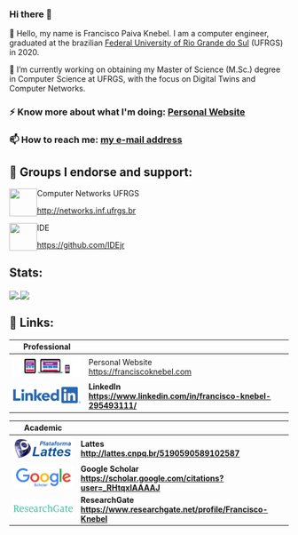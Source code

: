 ### Hi there 👋

💬 Hello, my name is Francisco Paiva Knebel. I am a computer engineer, graduated at the brazilian [Federal University of Rio Grande do Sul](https://ufrgs.br) (UFRGS) in 2020.

🔭 I’m currently working on obtaining my Master of Science (M.Sc.) degree in Computer Science at UFRGS, with the focus on Digital Twins and Computer Networks.

### ⚡ Know more about what I'm doing: [Personal Website](https://franciscoknebel.com)

### 📫 How to reach me: <a href="mailto:francisco.knebel@inf.ufrgs.br">my e-mail address</a>

## 👯 Groups I endorse and support:

<img width="50" height="50" align="left" src="https://avatars.githubusercontent.com/u/3741590?s=50&v=4">
Computer Networks UFRGS

http://networks.inf.ufrgs.br

<img width="50" height="50" align="left" src="https://avatars.githubusercontent.com/u/17241356?s=200&v=4">
IDE

https://github.com/IDEjr

## Stats:

<a href="https://github.com/anuraghazra/github-readme-stats">
  <img align="center" src="https://github-readme-stats.vercel.app/api?username=franciscoknebel&show_icons=true&theme=dracula&include_all_commits=true&count_private=true&line_height=20" />
</a>
<a href="https://github.com/anuraghazra/convoychat">
  <img align="center" src="https://github-readme-stats.vercel.app/api/top-langs/?username=franciscoknebel&theme=dracula&layout=compact&langs_count=6&count_private=true&hide=SystemVerilog,VHDL")](https://github.com/anuraghazra/github-readme-stats" />
</a>

## 🔗 Links:

| Professional | |
| --- | --- |
| [![Website](static/website.png)](https://franciscoknebel.com) | Personal Website <br> https://franciscoknebel.com |
| [![LinkedIn](static/linkedin.png)](https://www.linkedin.com/in/francisco-knebel-295493111/) | **LinkedIn <br> https://www.linkedin.com/in/francisco-knebel-295493111/** |

| Academic | |
| --- | --- |
| [![Lattes](static/lattes.png)](http://lattes.cnpq.br/5190590589102587) | **Lattes <br> http://lattes.cnpq.br/5190590589102587** |
| [![Google Scholar](static/scholar.png)](https://scholar.google.com/citations?user=_RHtqxIAAAAJ) | **Google Scholar <br> https://scholar.google.com/citations?user=_RHtqxIAAAAJ** |
| [![ResearchGate](static/researchgate.png)](https://www.researchgate.net/profile/Francisco-Knebel) | **ResearchGate <br> https://www.researchgate.net/profile/Francisco-Knebel** |

